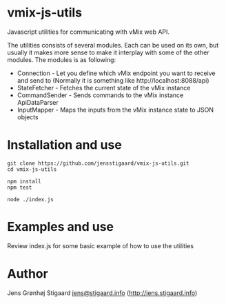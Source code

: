 # vmix-js-utils
Javascript utilities for communicating with vMix web API.

The utilities consists of several modules. Each can be used on its own, but usually it makes more sense to make it interplay with some of the other modules.
The modules is as following:
 - Connection - Let you define which vMix endpoint you want to receive and send to (Normally it is something like http://localhost:8088/api)
 - StateFetcher - Fetches the current state of the vMix instance
 - CommandSender - Sends commands to the vMix instance ApiDataParser
 - InputMapper - Maps the inputs from the vMix instance state to JSON objects

# Installation and use
```
git clone https://github.com/jensstigaard/vmix-js-utils.git
cd vmix-js-utils

npm install
npm test

node ./index.js
```
# Examples and use
Review index.js for some basic example of how to use the utilities

# Author
Jens Grønhøj Stigaard <jens@stigaard.info> (http://jens.stigaard.info)
